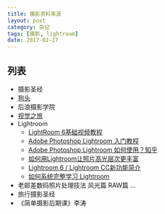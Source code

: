 ```yaml
---
title: 摄影资料来源
layout: post
category: 杂记
tags: [摄影, lightroom]
date: 2017-02-27
---
```



## 列表
* 摄影圣经
* [狗头](http://bbs.fengniao.com/forum/1896921.html)
* 后浪摄影学院
* [视觉之旅](http://vdisk.weibo.com/s/dGrr0jJwGDFql)
* Lightroom
  - [LightRoom 6基础视频教程](http://forum.xitek.com/thread-1472705-1-1-1.html)
  - [Adobe Photoshop Lightroom 入门教程](http://www.jianshu.com/p/15878bc1aec1)
  - [Adobe Photoshop Lightroom 如何使用？知乎](https://www.zhihu.com/question/20885904)
  - [如何用Lightroom让照片高光层次更丰富](http://www.nphoto.net/news/2012-08/22/dfb4a21694dcbcca.shtml)
  - [Lightroom 6 / Lightroom CC新功能简介](http://tpway.com/qiullr01/)
  - [如何系统完整学习 Lightroom](https://www.zhihu.com/question/31296921)
* 老邮差数码照片处理技法 风光篇 RAW篇 ...
* 旅行摄影圣经
* 《简单摄影后期课》李涛